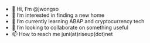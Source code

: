 - 👋 Hi, I’m @jwongso
- 👀 I’m interested in finding a new home
- 🌱 I’m currently learning ABAP and cryptocurrency tech
- 💞️ I’m looking to collaborate on something useful
- 📫 How to reach me juni(at)riseup(dot)net

<!---
jwongso/jwongso is a father, husband and software engineer who is getting bored (sometimes) and looking for new challenges
--->
